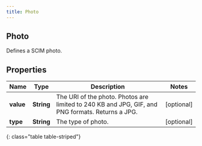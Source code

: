 ```yaml
---
title: Photo
---
```

## Photo
Defines a SCIM photo.

## Properties

|Name | Type | Description | Notes|
|------------ | ------------- | ------------- | -------------|
| **value** | **String** | The URI of the photo. Photos are limited to 240 KB and JPG, GIF, and PNG formats. Returns a JPG. | [optional] |
| **type** | **String** | The type of photo. | [optional] |
{: class="table table-striped"}


